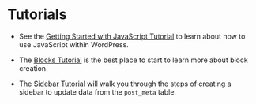 # Tutorials

* See the [Getting Started with JavaScript Tutorial](/docs/designers-developers/developers/tutorials/javascript/readme.md) to learn about how to use JavaScript within WordPress.

* The [Blocks Tutorial](/docs/designers-developers/developers/tutorials/block-tutorial/readme.md) is the best place to start to learn more about block creation.

* The [Sidebar Tutorial](/docs/designers-developers/developers/tutorials/sidebar-tutorial/plugin-sidebar-0.md) will walk you through the steps of creating a sidebar to update data from the `post_meta` table.
